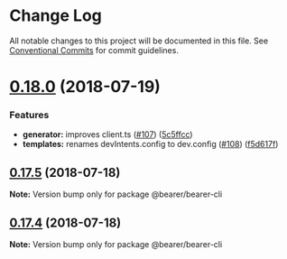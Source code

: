 # Change Log

All notable changes to this project will be documented in this file.
See [Conventional Commits](https://conventionalcommits.org) for commit guidelines.

<a name="0.18.0"></a>
# [0.18.0](https://github.com/Bearer/bearer/compare/v0.17.5...v0.18.0) (2018-07-19)


### Features

* **generator:** improves client.ts ([#107](https://github.com/Bearer/bearer/issues/107)) ([5c5ffcc](https://github.com/Bearer/bearer/commit/5c5ffcc))
* **templates:** renames devIntents.config to dev.config ([#108](https://github.com/Bearer/bearer/issues/108)) ([f5d617f](https://github.com/Bearer/bearer/commit/f5d617f))




<a name="0.17.5"></a>
## [0.17.5](https://github.com/Bearer/bearer/compare/v0.17.4...v0.17.5) (2018-07-18)




**Note:** Version bump only for package @bearer/bearer-cli

<a name="0.17.4"></a>
## [0.17.4](https://github.com/Bearer/bearer/compare/v0.17.3...v0.17.4) (2018-07-18)




**Note:** Version bump only for package @bearer/bearer-cli
